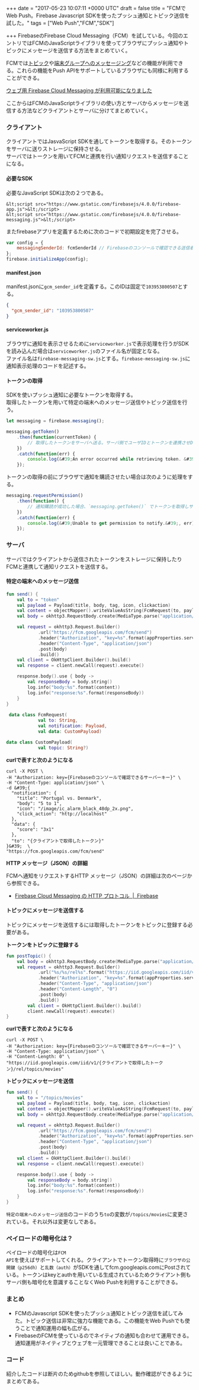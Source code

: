 
+++
date = "2017-05-23 10:07:11 +0000 UTC"
draft = false
title = "FCMでWeb Push。Firebase Javascript SDKを使ったプッシュ通知とトピック送信を試した。"
tags = ["Web Push","FCM","SDK"]

+++
FirebaseのFirebase Cloud Messaging（FCM）を試している。今回のエントリではFCMのJavaScriptライブラリを使ってブラウザにプッシュ通知やトピックにメッセージを送信する方法をまとめていく。

FCMでは<a href="https://firebase.google.com/docs/cloud-messaging/send-message#send_messages_to_topics">トピック</a>や<a href="https://firebase.google.com/docs/cloud-messaging/send-message#send_messages_to_device_groups">端末グループへのメッセージング</a>などの機能が利用できる。これらの機能をPush APIをサポートしているブラウザにも同様に利用することができる。

[ウェブ用 Firebase Cloud Messaging が利用可能になりました](https://developers-jp.googleblog.com/2016/10/announcing-firebase-cloud-messaging-for.html)

ここからはFCMのJavaScriptライブラリの使い方とサーバからメッセージを送信する方法などクライアントとサーバに分けてまとめていく。

### クライアント

クライアントではJasvaScript SDKを通してトークンを取得する。そのトークンをサーバに送りストレージに保持させる。<br/>
サーバではトークンを用いてFCMと連携を行い通知リクエストを送信することになる。

#### 必要なSDK

必要なJavaScript SDKは次の２つである。

```
&lt;script src="https://www.gstatic.com/firebasejs/4.0.0/firebase-app.js">&lt;/script>
&lt;script src="https://www.gstatic.com/firebasejs/4.0.0/firebase-messaging.js">&lt;/script>
```


またfirebaseアプリを定義するために次のコードで初期設定を完了させる。

```javascript
var config = {
    messagingSenderId: fcmSenderId // Firebaseのコンソールで確認できる送信者IDを設定する
};
firebase.initializeApp(config);

```


#### manifest.json

manifest.jsonに<code>gcm_sender_id</code>を定義する。このIDは固定で<code>103953800507</code>とする。

```json
{
  "gcm_sender_id": "103953800507"
}

```


#### serviceworker.js

ブラウザに通知を表示させるために<code>serviceworker.js</code>で表示処理を行うがSDKを読み込んだ場合は<code>serviceworker.js</code>のファイル名が固定となる。<br/>
ファイル名は<code>firebase-messaging-sw.js</code>とする。<code>firebase-messaging-sw.js</code>に通知表示処理のコードを記述する。

#### トークンの取得

SDKを使いプッシュ通知に必要なトークンを取得する。<br/>
取得したトークンを用いて特定の端末へのメッセージ送信やトピック送信を行う。

```javascript
let messaging = firebase.messaging();

messaging.getToken()
    .then(function(currentToken) {
        // 取得したトークンをサーバへ送る。サーバ側でユーザIDとトークンを連携させDBなどのストレージに保持する。
    })
    .catch(function(err) {
        console.log(&#39;An error occurred while retrieving token. &#39;, err);
    });

```


トークンの取得の前にブラウザで通知を購読させたい場合は次のように処理をする。

```javascript
messaging.requestPermission()
    .then(function() {
        // 通知購読が成功した場合、`messaging.getToken()` でトークンを取得しサーバAPIと連携させる。
    })
    .catch(function(err) {
        console.log(&#39;Unable to get permission to notify.&#39;, err);
    });

```


### サーバ

 サーバではクライアントから送信されたトークンをストレージに保持したりFCMと連携して通知リクエストを送信する。

#### 特定の端末へのメッセージ送信

```kotlin
fun send() {
    val to = "token"
    val payload = Payload(title, body, tag, icon, clickaction)
    val content = objectMapper().writeValueAsString(FcmRequest(to, payload, CustomPayload("custom")))
    val body = okhttp3.RequestBody.create(MediaType.parse("application/json"), content)

    val request = okhttp3.Request.Builder()
            .url("https://fcm.googleapis.com/fcm/send")
            .header("Authorization", "key=%s".format(appProperties.serverKey))
            .header("Content-Type", "application/json")
            .post(body)
            .build()
    val client = OkHttpClient.Builder().build()
    val response = client.newCall(request).execute()

    response.body().use { body ->
        val responseBody = body.string()
        log.info("body:%s".format(content))
        log.info("response:%s".format(responseBody))
    }
}
 
 data class FcmRequest(
            val to: String,
            val notification: Payload,
            val data: CustomPayload)

data class CustomPayload(
            val topic: String?)

```


<strong>curlで表すと次のようになる</strong>

```
curl -X POST \
-H "Authorization: key={Firebaseのコンソールで確認できるサーバーキー}" \
-H "Content-Type: application/json" \
-d &#39;{
  "notification": {
    "title": "Portugal vs. Denmark",
    "body": "5 to 1",
    "icon": "/image/ic_alarm_black_48dp_2x.png",
    "click_action": "http://localhost"
  },
  "data": {
    "score": "3x1"
  },
  "to": "{クライアントで取得したトークン}"
}&#39;  \
"https://fcm.googleapis.com/fcm/send"
```


<strong>HTTP メッセージ（JSON）の詳細</strong>

FCMへ通知をリクエストするHTTP メッセージ（JSON）の詳細は次のページから参照できる。

<ul>
<li><a href="https://firebase.google.com/docs/cloud-messaging/http-server-ref?hl=ja#send-downstream">Firebase Cloud Messaging の HTTP プロトコル  |  Firebase</a></li>
</ul>


#### トピックにメッセージを送信する

トピックにメッセージを送信するには取得したトークンをトピックに登録する必要がある。

<strong>トークンをトピックに登録する</strong>

```kotlin
fun postTopic() {
    val body = okhttp3.RequestBody.create(MediaType.parse("application/json"), "{}")
    val request = okhttp3.Request.Builder()
            .url("%s/%s/rel%s".format("https://iid.googleapis.com/iid/v1", "token", "/topics/movies"))
            .header("Authorization", "key=%s".format(appProperties.serverKey))
            .header("Content-Type", "application/json")
            .header("Content-Length", "0")
            .post(body)
            .build()
        val client = OkHttpClient.Builder().build()
        client.newCall(request).execute()
}

```


<strong>curlで表すと次のようになる</strong>

```
curl -X POST \
-H "Authorization: key={Firebaseのコンソールで確認できるサーバーキー}" \
-H "Content-Type: application/json" \
-H "Content-Length: 0" \
"https://iid.googleapis.com/iid/v1/{クライアントで取得したトークン}/rel/topics/movies"
```


<strong>トピックにメッセージを送信</strong>

```kotlin
fun send() {
    val to = "/topics/movies"
    val payload = Payload(title, body, tag, icon, clickaction)
    val content = objectMapper().writeValueAsString(FcmRequest(to, payload, CustomPayload("custom")))
    val body = okhttp3.RequestBody.create(MediaType.parse("application/json"), content)

    val request = okhttp3.Request.Builder()
            .url("https://fcm.googleapis.com/fcm/send")
            .header("Authorization", "key=%s".format(appProperties.serverKey))
            .header("Content-Type", "application/json")
            .post(body)
            .build()
    val client = OkHttpClient.Builder().build()
    val response = client.newCall(request).execute()

    response.body().use { body ->
        val responseBody = body.string()
        log.info("body:%s".format(content))
        log.info("response:%s".format(responseBody))
    }
}

```


<code>特定の端末へのメッセージ送信</code>のコードのうち<code>to</code>の変数が<code>/topics/movies</code>に変更されている。それ以外は変更なしである。

### ペイロードの暗号化は？

ペイロードの暗号化は<code>FCM API</code>を使えばサポートしてくれる。クライアントでトークン取得時に<code>ブラウザの公開鍵（p256dh）</code>と<code>乱数（auth）</code>がSDKを通してfcm.googleapis.comにPostされている。トークンはkeyとauthを用いている生成されているためクライアント側もサーバ側も暗号化を意識することなくWeb Pushを利用することができる。

### まとめ

<ul>
<li>FCMのJavascript SDKを使ったプッシュ通知とトピック送信を試してみた。トピック送信は非常に強力な機能である。この機能をWeb Pushでも使うことで通知運用の幅も広がる。</li>
<li>FirebaseのFCMを使っているのでネイティブの通知も合わせて運用できる。通知運用がネイティブとウェブを一元管理できることは良いことである。</li>
</ul>


### コード

紹介したコードは断片のためgithubを参照してほしい。動作確認ができるようにまとめてある。

<div class="github-card" data-user="nsoushi" data-repo="fcm-webpush-sdk-test" data-width="400" data-height="" data-theme="default"></div>
<script src="https://cdn.jsdelivr.net/github-cards/latest/widget.js"></script>



